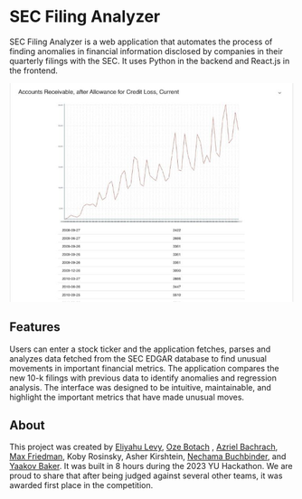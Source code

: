 # SEC Filing Analyzer

SEC Filing Analyzer is a web application that automates the process of finding anomalies in financial information disclosed by companies in their quarterly filings with the SEC. It uses Python in the backend and React.js in the frontend.

![An example showing the Accounts Receivable of Apple graphed over the lat few years](examplePic.jpg)


## Features
Users can enter a stock ticker and the application fetches, parses and analyzes data fetched from the SEC EDGAR database to find unusual movements in important financial metrics.
The application compares the new 10-k filings with previous data to identify anomalies and regression analysis.
The interface was designed to be intuitive, maintainable, and highlight the important metrics that have made unusual moves.


## About
This project was created by [Eliyahu Levy](https://github.com/EliMLevy), [Oze Botach](https://github.com/Ozeitis) , [Azriel Bachrach](https://github.com/azrielb1), [Max Friedman](https://github.com/MaxF8), Koby Rosinsky, Asher Kirshtein, [Nechama Buchbinder](https://github.com/buchbindern), and [Yaakov Baker](https://github.com/YaakovBaker). It was built in 8 hours during the 2023 YU Hackathon. We are proud to share that after being judged against several other teams, it was awarded first place in the competition. 
